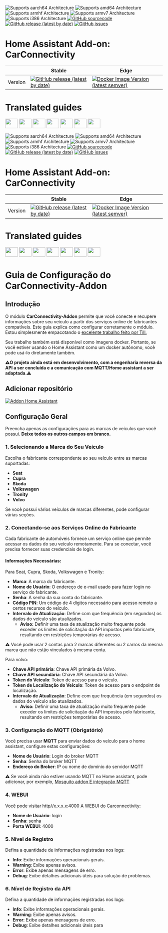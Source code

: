 ![Supports aarch64 Architecture][aarch64-shield]
![Supports amd64 Architecture][amd64-shield]
![Supports armhf Architecture][armhf-shield]
![Supports armv7 Architecture][armv7-shield]
![Supports i386 Architecture][i386-shield]
[![GitHub sourcecode](https://img.shields.io/badge/Source-GitHub-green)](https://github.com/Pulpyyyy/carconnectivity-addon/)
[![GitHub release (latest by date)](https://img.shields.io/github/v/release/Pulpyyyy/carconnectivity-addon)](https://github.com/Pulpyyyy/carconnectivity-addon/releases/latest)
[![GitHub issues](https://img.shields.io/github/issues/Pulpyyyy/carconnectivity-addon)](https://github.com/Pulpyyyy/carconnectivity-addon/issues)

[aarch64-shield]: https://img.shields.io/badge/aarch64-yes-green.svg
[amd64-shield]: https://img.shields.io/badge/amd64-yes-green.svg
[armhf-shield]: https://img.shields.io/badge/armhf-yes-green.svg
[armv7-shield]: https://img.shields.io/badge/armv7-yes-green.svg
[i386-shield]: https://img.shields.io/badge/i386-yes-green.svg

# Home Assistant Add-on: CarConnectivity

|         | Stable                                                                                                                         | Edge                                                                                                                                         |
| ------- | ------------------------------------------------------------------------------------------------------------------------------ | -------------------------------------------------------------------------------------------------------------------------------------------- |
| Version | [![GitHub release (latest by date)](https://img.shields.io/docker/v/pulpyyyy/carconnectivity-addon-amd64?&sort=date&label=&style=for-the-badge)](https://github.com/pulpyyyy/carconnectivity-addon/releases) | [![Docker Image Version (latest semver)](https://img.shields.io/docker/v/pulpyyyy/carconnectivity-addon-edge-amd64?&sort=date&label=&style=for-the-badge)](https://github.com/Pulpyyyy/carconnectivity-addon/blob/main/carconnectivity-addon-edge/CHANGELOG.md) |

# Translated guides

<a href="https://github.com/Pulpyyyy/carconnectivity-addon/blob/main/README.French.md"><img src="https://upload.wikimedia.org/wikipedia/commons/thumb/c/c3/Flag_of_France.svg/1280px-Flag_of_France.svg.png" width="40" height="30"></a> 
<a href="https://github.com/Pulpyyyy/carconnectivity-addon/blob/main/README.Italian.md"><img src="https://upload.wikimedia.org/wikipedia/commons/thumb/0/03/Flag_of_Italy.svg/1280px-Flag_of_Italy.svg.png" width="40" height="30"></a> 
<a href="https://github.com/Pulpyyyy/carconnectivity-addon/blob/main/README.German.md"><img src="https://upload.wikimedia.org/wikipedia/commons/thumb/b/ba/Flag_of_Germany.svg/1280px-Flag_of_Germany.svg.png" width="40" height="30"></a> 
<a href="https://github.com/Pulpyyyy/carconnectivity-addon/blob/main/README.Spanish.md"><img src="https://upload.wikimedia.org/wikipedia/commons/thumb/9/9a/Flag_of_Spain.svg/1280px-Flag_of_Spain.svg.png" width="40" height="30"></a> 
<a href="https://github.com/Pulpyyyy/carconnectivity-addon/blob/main/README.Polish.md"><img src="https://upload.wikimedia.org/wikipedia/commons/thumb/1/12/Flag_of_Poland.svg/1280px-Flag_of_Poland.svg.png" width="40" height="30"></a> 
<a href="https://github.com/Pulpyyyy/carconnectivity-addon/blob/main/README.Portuguese.md"><img src="https://upload.wikimedia.org/wikipedia/commons/thumb/5/5c/Flag_of_Portugal.svg/1280px-Flag_of_Portugal.svg.png" width="40" height="30"></a> 
<a href="https://github.com/Pulpyyyy/carconnectivity-addon/blob/main/README.md"><img src="https://upload.wikimedia.org/wikipedia/commons/a/a5/Flag_of_the_United_Kingdom_%281-2%29.svg" width="40" height="30"></a>



![Supports aarch64 Architecture][aarch64-shield]
![Supports amd64 Architecture][amd64-shield]
![Supports armhf Architecture][armhf-shield]
![Supports armv7 Architecture][armv7-shield]
![Supports i386 Architecture][i386-shield]
[![GitHub sourcecode](https://img.shields.io/badge/Source-GitHub-green)](https://github.com/Pulpyyyy/carconnectivity-addon/)
[![GitHub release (latest by date)](https://img.shields.io/github/v/release/Pulpyyyy/carconnectivity-addon)](https://github.com/Pulpyyyy/carconnectivity-addon/releases/latest)
[![GitHub issues](https://img.shields.io/github/issues/Pulpyyyy/carconnectivity-addon)](https://github.com/Pulpyyyy/carconnectivity-addon/issues)

[aarch64-shield]: https://img.shields.io/badge/aarch64-yes-green.svg
[amd64-shield]: https://img.shields.io/badge/amd64-yes-green.svg
[armhf-shield]: https://img.shields.io/badge/armhf-yes-green.svg
[armv7-shield]: https://img.shields.io/badge/armv7-yes-green.svg
[i386-shield]: https://img.shields.io/badge/i386-yes-green.svg

# Home Assistant Add-on: CarConnectivity

|         | Stable                                                                                                                         | Edge                                                                                                                                         |
| ------- | ------------------------------------------------------------------------------------------------------------------------------ | -------------------------------------------------------------------------------------------------------------------------------------------- |
| Version | [![GitHub release (latest by date)](https://img.shields.io/docker/v/pulpyyyy/carconnectivity-addon-amd64?&sort=date&label=&style=for-the-badge)](https://github.com/pulpyyyy/carconnectivity-addon/releases) | [![Docker Image Version (latest semver)](https://img.shields.io/docker/v/pulpyyyy/carconnectivity-addon-edge-amd64?&sort=date&label=&style=for-the-badge)](https://github.com/Pulpyyyy/carconnectivity-addon/blob/main/carconnectivity-addon-edge/CHANGELOG.md) |

# Translated guides

<a href="https://github.com/Pulpyyyy/carconnectivity-addon/blob/main/README.French.md"><img src="https://upload.wikimedia.org/wikipedia/commons/thumb/c/c3/Flag_of_France.svg/1280px-Flag_of_France.svg.png" width="40" height="30"></a> 
<a href="https://github.com/Pulpyyyy/carconnectivity-addon/blob/main/README.Italian.md"><img src="https://upload.wikimedia.org/wikipedia/commons/thumb/0/03/Flag_of_Italy.svg/1280px-Flag_of_Italy.svg.png" width="40" height="30"></a> 
<a href="https://github.com/Pulpyyyy/carconnectivity-addon/blob/main/README.German.md"><img src="https://upload.wikimedia.org/wikipedia/commons/thumb/b/ba/Flag_of_Germany.svg/1280px-Flag_of_Germany.svg.png" width="40" height="30"></a> 
<a href="https://github.com/Pulpyyyy/carconnectivity-addon/blob/main/README.Spanish.md"><img src="https://upload.wikimedia.org/wikipedia/commons/thumb/9/9a/Flag_of_Spain.svg/1280px-Flag_of_Spain.svg.png" width="40" height="30"></a> 
<a href="https://github.com/Pulpyyyy/carconnectivity-addon/blob/main/README.Polish.md"><img src="https://upload.wikimedia.org/wikipedia/commons/thumb/1/12/Flag_of_Poland.svg/1280px-Flag_of_Poland.svg.png" width="40" height="30"></a> 
<a href="https://github.com/Pulpyyyy/carconnectivity-addon/blob/main/README.Portuguese.md"><img src="https://upload.wikimedia.org/wikipedia/commons/thumb/5/5c/Flag_of_Portugal.svg/1280px-Flag_of_Portugal.svg.png" width="40" height="30"></a> 
<a href="https://github.com/Pulpyyyy/carconnectivity-addon/blob/main/README.md"><img src="https://upload.wikimedia.org/wikipedia/commons/a/a5/Flag_of_the_United_Kingdom_%281-2%29.svg" width="40" height="30"></a>



# Guia de Configuração do CarConnectivity-Addon

## Introdução

O módulo **CarConnectivity-Addon** permite que você conecte e recupere informações sobre seu veículo a partir dos serviços online de fabricantes compatíveis. Este guia explica como configurar corretamente o módulo.  
Estou simplesmente empacotando o [excelente trabalho feito por Till.](https://github.com/tillsteinbach/CarConnectivity)

Seu trabalho também está disponível como imagens docker. Portanto, se você estiver usando o Home Assistant como um docker autônomo, você pode usá-lo diretamente também.

**⚠️O projeto ainda está em desenvolvimento, com a engenharia reversa da API a ser concluída e a comunicação com MQTT/Home assistant a ser adaptada.⚠️**

## Adicionar repositório

[![Addon Home Assistant](https://raw.githubusercontent.com/Pulpyyyy/carconnectivity-addon/refs/heads/main/.github/img/addon-ha.svg)](https://my.home-assistant.io/redirect/supervisor_add_addon_repository/?repository_url=https%3A%2F%2Fgithub.com%2FPulpyyyy%2Fcarconnectivity-addon)

## Configuração Geral

Preencha apenas as configurações para as marcas de veículos que você possui. **Deixe todos os outros campos em branco.**

### 1. Selecionando a Marca do Seu Veículo
Escolha o fabricante correspondente ao seu veículo entre as marcas suportadas:
- **Seat**
- **Cupra**
- **Skoda**
- **Volkswagen**
- **Tronity**
- **Volvo**

Se você possui vários veículos de marcas diferentes, pode configurar várias seções.

### 2. Conectando-se aos Serviços Online do Fabricante
Cada fabricante de automóveis fornece um serviço online que permite acessar os dados do seu veículo remotamente. Para se conectar, você precisa fornecer suas credenciais de login.

#### Informações Necessárias:
Para Seat, Cupra, Skoda, Volkswagen e Tronity:
- **Marca**: A marca do fabricante.
- **Nome de Usuário**: O endereço de e-mail usado para fazer login no serviço do fabricante.
- **Senha**: A senha da sua conta do fabricante.
- **Código PIN**: Um código de 4 dígitos necessário para acesso remoto a certos recursos do veículo.
- **Intervalo de Atualização**: Define com que frequência (em segundos) os dados do veículo são atualizados.
  - **Aviso:** Definir uma taxa de atualização muito frequente pode exceder os limites de solicitação da API impostos pelo fabricante, resultando em restrições temporárias de acesso.

⚠️ Você pode usar 2 contas para 2 marcas diferentes ou 2 carros da mesma marca que não estão vinculados à mesma conta.

Para volvo:
- **Chave API primária**: Chave API primária da Volvo.
- **Chave API secundária**: Chave API secundária da Volvo.
- **Token do Veículo**: Token de acesso para o veículo.
- **Token de Localização do Veículo**: Token de acesso para o endpoint de localização.
- **Intervalo de Atualização**: Define com que frequência (em segundos) os dados do veículo são atualizados.
  - **Aviso:** Definir uma taxa de atualização muito frequente pode exceder os limites de solicitação da API impostos pelo fabricante, resultando em restrições temporárias de acesso.
  
### 3. Configuração do MQTT (Obrigatório)
Você precisa usar **MQTT** para enviar dados do veículo para o home assistant, configure estas configurações:
- **Nome de Usuário**: Login do broker MQTT
- **Senha**: Senha do broker MQTT
- **Endereço do Broker**: IP ou nome de domínio do servidor MQTT

⚠️ Se você ainda não estiver usando MQTT no Home assistant, pode adicionar, por exemplo, [Mosquito addon E integração MQTT](https://www.home-assistant.io/integrations/mqtt) 

### 4. WEBUI
Você pode visitar http//x.x.x.x:4000 A WEBUI do Carconnectivity:
- **Nome de Usuário**: login
- **Senha**: senha
- **Porta WEBUI**: 4000

### 5. Nível de Registro
Defina a quantidade de informações registradas nos logs:
- **Info**: Exibe informações operacionais gerais.
- **Warning**: Exibe apenas avisos.
- **Error**: Exibe apenas mensagens de erro.
- **Debug**: Exibe detalhes adicionais úteis para solução de problemas.

### 6. Nível de Registro da API
Defina a quantidade de informações registradas nos logs:
- **Info**: Exibe informações operacionais gerais.
- **Warning**: Exibe apenas avisos.
- **Error**: Exibe apenas mensagens de erro.
- **Debug**: Exibe detalhes adicionais úteis para